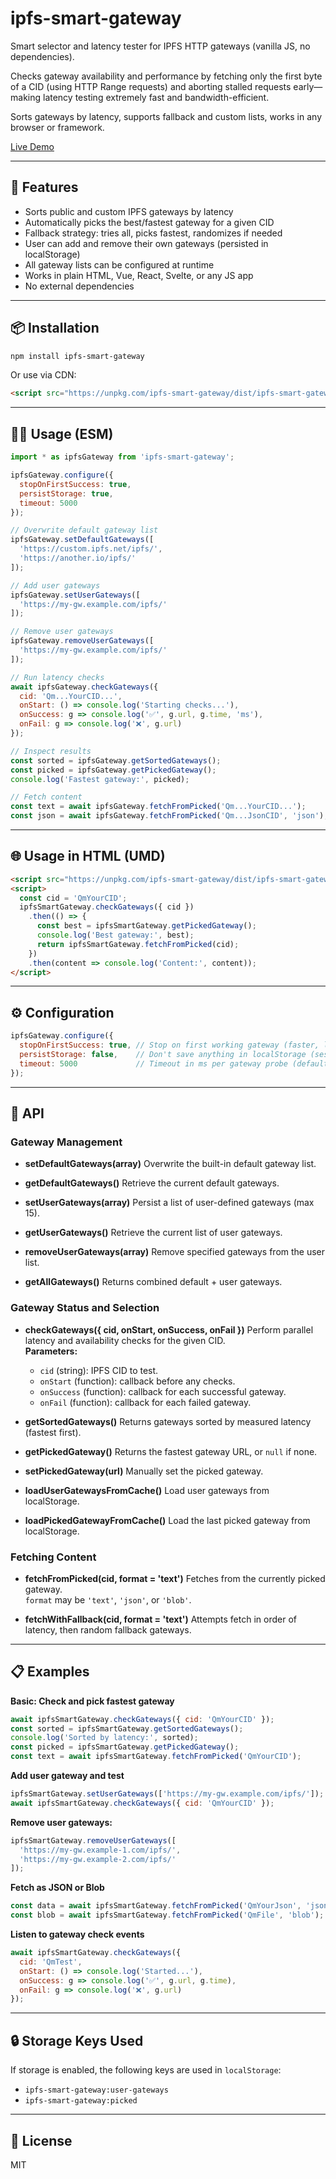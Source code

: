 # ipfs-smart-gateway

Smart selector and latency tester for IPFS HTTP gateways (vanilla JS, no dependencies).

Checks gateway availability and performance by fetching only the first byte of a CID (using HTTP Range requests) and aborting stalled requests early—making latency testing extremely fast and bandwidth-efficient.

Sorts gateways by latency, supports fallback and custom lists, works in any browser or framework.

[Live Demo](https://positivecrash.github.io/ipfs-smart-gateway/)

---

## 🚀 Features

- Sorts public and custom IPFS gateways by latency
- Automatically picks the best/fastest gateway for a given CID
- Fallback strategy: tries all, picks fastest, randomizes if needed
- User can add and remove their own gateways (persisted in localStorage)
- All gateway lists can be configured at runtime
- Works in plain HTML, Vue, React, Svelte, or any JS app
- No external dependencies

---

## 📦 Installation

```bash
npm install ipfs-smart-gateway
```

Or use via CDN:

```html
<script src="https://unpkg.com/ipfs-smart-gateway/dist/ipfs-smart-gateway.umd.js"></script>
```

---

## 🧑‍💻 Usage (ESM)

```js
import * as ipfsGateway from 'ipfs-smart-gateway';

ipfsGateway.configure({
  stopOnFirstSuccess: true,
  persistStorage: true,
  timeout: 5000
});

// Overwrite default gateway list
ipfsGateway.setDefaultGateways([
  'https://custom.ipfs.net/ipfs/',
  'https://another.io/ipfs/'
]);

// Add user gateways
ipfsGateway.setUserGateways([
  'https://my-gw.example.com/ipfs/'
]);

// Remove user gateways
ipfsGateway.removeUserGateways([
  'https://my-gw.example.com/ipfs/'
]);

// Run latency checks
await ipfsGateway.checkGateways({
  cid: 'Qm...YourCID...',
  onStart: () => console.log('Starting checks...'),
  onSuccess: g => console.log('✅', g.url, g.time, 'ms'),
  onFail: g => console.log('❌', g.url)
});

// Inspect results
const sorted = ipfsGateway.getSortedGateways();
const picked = ipfsGateway.getPickedGateway();
console.log('Fastest gateway:', picked);

// Fetch content
const text = await ipfsGateway.fetchFromPicked('Qm...YourCID...');
const json = await ipfsGateway.fetchFromPicked('Qm...JsonCID', 'json');
```

---

## 🌐 Usage in HTML (UMD)

```html
<script src="https://unpkg.com/ipfs-smart-gateway/dist/ipfs-smart-gateway.umd.js"></script>
<script>
  const cid = 'QmYourCID';
  ipfsSmartGateway.checkGateways({ cid })
    .then(() => {
      const best = ipfsSmartGateway.getPickedGateway();
      console.log('Best gateway:', best);
      return ipfsSmartGateway.fetchFromPicked(cid);
    })
    .then(content => console.log('Content:', content));
</script>
```

---

## ⚙️ Configuration

```js
ipfsGateway.configure({
  stopOnFirstSuccess: true, // Stop on first working gateway (faster, less traffic)
  persistStorage: false,    // Don't save anything in localStorage (session only)
  timeout: 5000             // Timeout in ms per gateway probe (default: 3000)
});
```

---

## 📄 API

### Gateway Management

- **setDefaultGateways(array)**
  Overwrite the built-in default gateway list.

- **getDefaultGateways()**
  Retrieve the current default gateways.

- **setUserGateways(array)**
  Persist a list of user-defined gateways (max 15).

- **getUserGateways()**
  Retrieve the current list of user gateways.

- **removeUserGateways(array)**
  Remove specified gateways from the user list.

- **getAllGateways()**
  Returns combined default + user gateways.

### Gateway Status and Selection

- **checkGateways({ cid, onStart, onSuccess, onFail })**
  Perform parallel latency and availability checks for the given CID.  
  **Parameters:**
  - `cid` (string): IPFS CID to test.
  - `onStart` (function): callback before any checks.
  - `onSuccess` (function): callback for each successful gateway.
  - `onFail` (function): callback for each failed gateway.

- **getSortedGateways()**
  Returns gateways sorted by measured latency (fastest first).

- **getPickedGateway()**
  Returns the fastest gateway URL, or `null` if none.

- **setPickedGateway(url)**
  Manually set the picked gateway.

- **loadUserGatewaysFromCache()**
  Load user gateways from localStorage.

- **loadPickedGatewayFromCache()**
  Load the last picked gateway from localStorage.

### Fetching Content

- **fetchFromPicked(cid, format = 'text')**
  Fetches from the currently picked gateway.  
  `format` may be `'text'`, `'json'`, or `'blob'`.

- **fetchWithFallback(cid, format = 'text')**
  Attempts fetch in order of latency, then random fallback gateways.

---

## 📋 Examples

**Basic: Check and pick fastest gateway**
```js
await ipfsSmartGateway.checkGateways({ cid: 'QmYourCID' });
const sorted = ipfsSmartGateway.getSortedGateways();
console.log('Sorted by latency:', sorted);
const picked = ipfsSmartGateway.getPickedGateway();
const text = await ipfsSmartGateway.fetchFromPicked('QmYourCID');
```

**Add user gateway and test**
```js
ipfsSmartGateway.setUserGateways(['https://my-gw.example.com/ipfs/']);
await ipfsSmartGateway.checkGateways({ cid: 'QmYourCID' });
```

**Remove user gateways:**
```js
ipfsSmartGateway.removeUserGateways([
  'https://my-gw.example-1.com/ipfs/',
  'https://my-gw.example-2.com/ipfs/'
]);
```

**Fetch as JSON or Blob**
```js
const data = await ipfsSmartGateway.fetchFromPicked('QmYourJson', 'json');
const blob = await ipfsSmartGateway.fetchFromPicked('QmFile', 'blob');
```

**Listen to gateway check events**
```js
await ipfsSmartGateway.checkGateways({
  cid: 'QmTest',
  onStart: () => console.log('Started...'),
  onSuccess: g => console.log('✅', g.url, g.time),
  onFail: g => console.log('❌', g.url)
});
```

---

## 🔒 Storage Keys Used

If storage is enabled, the following keys are used in `localStorage`:

- `ipfs-smart-gateway:user-gateways`
- `ipfs-smart-gateway:picked`

---

## 📝 License

MIT
